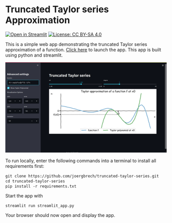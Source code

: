 # Truncated Taylor series Approximation

[![Open in Streamlit](https://static.streamlit.io/badges/streamlit_badge_black_white.svg)](https://share.streamlit.io/joergbrech/truncated-taylor-series/main)
[![License: CC BY-SA 4.0](https://img.shields.io/badge/License-CC%20BY--SA%204.0-lightgrey.svg)](https://creativecommons.org/licenses/by-sa/4.0/)

This is a simple web app demonstrating the truncated Taylor series approximation of a function. [Click here](https://share.streamlit.io/joergbrech/truncated-taylor-series/main) to launch the app. This app is built using python and streamlit.

![](screenshot.PNG)

To run locally, enter the following commands into a terminal to install all requirements first:

```
git clone https://github.com/joergbrech/truncated-taylor-series.git
cd truncated-taylor-series
pip install -r requirements.txt
```

Start the app with

```
streamlit run streamlit_app.py
```

Your browser should now open and display the app.
